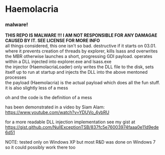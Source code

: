 # Haemolacria
### malware!
**THIS REPO IS MALWARE !!! I AM NOT RESPONSIBLE FOR ANY DAMAGAE CAUSED BY IT. SEE LICENSE FOR MORE INFO**<br>
all things considered, this one isn't so bad. destructive if it starts on 03.01. where it prevents creation of threads by explorer, kills lsass and overwrites the MBR
otherwise launches a short, progressing GDI payload. operates within a DLL injected into explorer.exe and lsass.exe<br>
the injector (HaemolacriaLoader) only writes the DLL file to the disk, sets itself up to run at startup and injects the DLL into the above mentoned processes<br>
the payload (Haemolacria) is the actual payload which does all the fun stuff. it is also slightly less of a mess

oh and the code is the definition of a mess<br>

has been demonstrated in a video by Siam Alam: https://www.youtube.com/watch?v=YDUVo_4ybRU

for a more readable DLL injection implementation see my gist at https://gist.github.com/NullExceptionTSB/837fc5e76003974faaa0e11d9ede6d51

NOTE: tested only on Windows XP but most R&D was done on Windows 7 so it could possibly work there too
